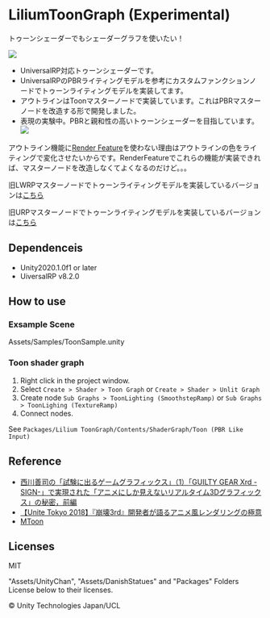 # LiliumToonGraph (Experimental)

トゥーンシェーダーでもシェーダーグラフを使いたい！

![](https://github.com/you-ri/LiliumToonGraph/blob/master/Docs/screenshot.png?raw=true)

+ UniversalRP対応トゥーンシェーダーです。
+ UniversalRPのPBRライティングモデルを参考にカスタムファンクションノードでトゥーンライティングモデルを実装してます。
+ アウトラインはToonマスターノードで実装しています。これはPBRマスターノードを改造する形で開発しました。
+ 表現の実験中。PBRと親和性の高いトゥーンシェーダーを目指しています。
![](https://i.imgur.com/uvc6CwX.gif)

アウトライン機能に[Render Feature](https://github.com/Unity-Technologies/UniversalRenderingExamples)を使わない理由はアウトラインの色をライティングで変化させたいからです。RenderFeatureでこれらの機能が実装できれば、マスターノードを改造しなくてよくなるのだけど。。。

旧LWRPマスターノードでトゥーンライティングモデルを実装しているバージョンは[こちら](https://github.com/you-ri/LiliumToonGraph/tree/lwrp)

旧URPマスターノードでトゥーンライティングモデルを実装しているバージョンは[こちら](https://github.com/you-ri/LiliumToonGraph/tree/urp-master-node-toon)

## Dependenceis
+ Unity2020.1.0f1 or later
+ UiversalRP v8.2.0

## How to use

### Exsample Scene
Assets/Samples/ToonSample.unity

### Toon shader graph
1. Right click in the project window.
2. Select `Create > Shader > Toon Graph` or `Create > Shader > Unlit Graph`
3. Create node `Sub Graphs > ToonLighting (SmoothstepRamp)` or `Sub Graphs > ToonLighing (TextureRamp)`
4. Connect nodes.

See `Packages/Lilium ToonGraph/Contents/ShaderGraph/Toon (PBR Like Input)`

## Reference

- [西川善司の「試験に出るゲームグラフィックス」（1）「GUILTY GEAR Xrd -SIGN-」で実現された「アニメにしか見えないリアルタイム3Dグラフィックス」の秘密，前編](https://www.4gamer.net/games/216/G021678/20140703095/)
- [【Unite Tokyo 2018】『崩壊3rd』開発者が語るアニメ風レンダリングの極意](https://www.slideshare.net/UnityTechnologiesJapan002/unite-tokyo-20183rd)
- [MToon](https://github.com/Santarh/MToon)

## Licenses

MIT

"Assets/UnityChan", "Assets/DanishStatues" and "Packages" Folders License below to their licenses.

© Unity Technologies Japan/UCL
